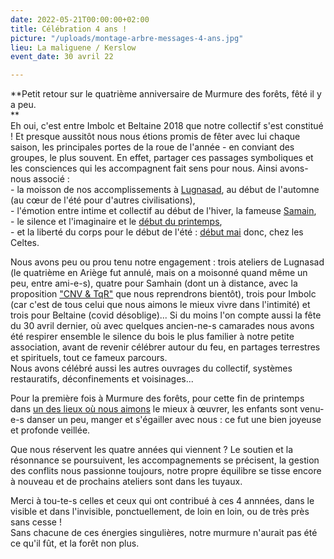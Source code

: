 ```yaml
---
date: 2022-05-21T00:00:00+02:00
title: Célébration 4 ans !
picture: "/uploads/montage-arbre-messages-4-ans.jpg"
lieu: La maliguene / Kerslow
event_date: 30 avril 22

---
```

**Petit retour sur le quatrième anniversaire de Murmure des forêts, fêté il y a peu.  
**  
Eh oui, c'est entre Imbolc et Beltaine 2018 que notre collectif s'est constitué ! Et presque aussitôt nous nous étions promis de fêter avec lui chaque saison, les principales portes de la roue de l'année - en conviant des groupes, le plus souvent. En effet, partager ces passages symboliques et les consciences qui les accompagnent fait sens pour nous. Ainsi avons-nous associé :  
\- la moisson de nos accomplissements à [Lugnasad](https://www.breizh-info.com/2017/08/06/75044/lugnasad-fete-celtique-de-recolte-de-souverainete/), au début de l'automne (au cœur de l'été pour d'autres civilisations),  
\- l'émotion entre intime et collectif au début de l'hiver, la fameuse [Samain](https://fr.wikipedia.org/wiki/Samain_(mythologie)),  
\- le silence et l'imaginaire et le [début du printemps](https://auxfilsdesvents.fr/2022/01/28/imbolc-le-reveil-de-la-terre/),  
\- et la liberté du corps pour le début de l'été : [début mai](http://www.le-sidh.org/wicca/sabbats/beltane/beltaine-le-jour-de-mai-par-phyllis-curott/) donc, chez les Celtes.

Nous avons peu ou prou tenu notre engagement : trois ateliers de Lugnasad (le quatrième en Ariège fut annulé, mais on a moisonné quand même un peu, entre ami-e-s), quatre pour Samhain (dont un à distance, avec la proposition ["CNV & TqR"](https://www.murmuredesforets.fr/actualite/cnv-et-tqr/) que nous reprendrons bientôt), trois pour Imbolc (car c'est de tous celui que nous aimons le mieux vivre dans l'intimité) et trois pour Beltaine (covid désoblige)... Si du moins l'on compte aussi la fête du 30 avril dernier, où avec quelques ancien-ne-s camarades nous avons été respirer ensemble le silence du bois le plus familier à notre petite association, avant de revenir célébrer autour du feu, en partages terrestres et spirituels, tout ce fameux parcours.   
Nous avons célébré aussi les autres ouvrages du collectif, systèmes restauratifs, déconfinements et voisinages...  
  
Pour la première fois à Murmure des forêts, pour cette fin de printemps dans [un des lieux où nous aimons](https://maliguene-broceliande.fr/) le mieux à œuvrer, les enfants sont venu-e-s danser un peu, manger et s'égailler avec nous : ce fut une bien joyeuse et profonde veillée.

Que nous réservent les quatre années qui viennent ? Le soutien et la résonnance se poursuivent, les accompagnements se précisent, la gestion des conflits nous passionne toujours, notre propre équilibre se tisse encore à nouveau et de prochains ateliers sont dans les tuyaux.

Merci à tou-te-s celles et ceux qui ont contribué à ces 4 annnées, dans le visible et dans l'invisible, ponctuellement, de loin en loin, ou de très près sans cesse !   
Sans chacune de ces énergies singulières, notre murmure n'aurait pas été ce qu'il fût, et la forêt non plus.